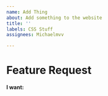 ```yaml
---
name: Add Thing
about: Add something to the website
title: ''
labels: CSS Stuff
assignees: Michaelmvv

---
```


# Feature Request
__I want:__
